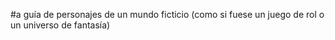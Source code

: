 #a guía de personajes de un mundo ficticio (como si fuese un
juego de rol o un universo de fantasía)